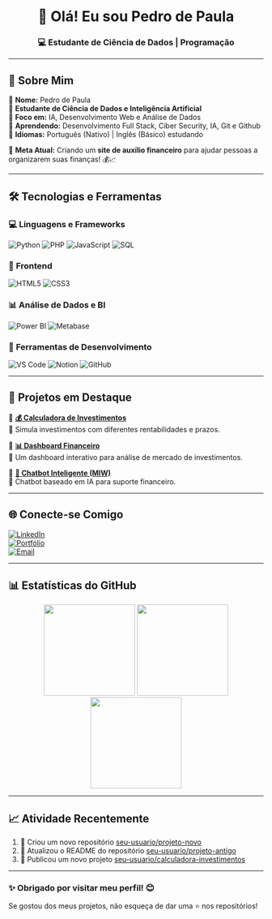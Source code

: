 <h1 align="center">👋 Olá! Eu sou Pedro de Paula </h1>
<h3 align="center">💻 Estudante de Ciência de Dados | Programação </h3>

---

## 🚀 **Sobre Mim**  

🔹 **Nome:** Pedro de Paula  
🔹 **Estudante de Ciência de Dados e Inteligência Artificial**  
🔹 **Foco em:** IA, Desenvolvimento Web e Análise de Dados  
🔹 **Aprendendo:** Desenvolvimento Full Stack, Ciber Security, IA, Git e Github
🔹 **Idiomas:** Português (Nativo) | Inglês (Básico) estudando  

📌 **Meta Atual:** Criando um **site de auxílio financeiro** para ajudar pessoas a organizarem suas finanças! 💰📈  

---

## 🛠 **Tecnologias e Ferramentas**  

### 💻 **Linguagens e Frameworks**  
![Python](https://img.shields.io/badge/Python-3776AB?style=for-the-badge&logo=python&logoColor=white)
![PHP](https://img.shields.io/badge/PHP-777BB4?style=for-the-badge&logo=php&logoColor=white)
![JavaScript](https://img.shields.io/badge/JavaScript-F7DF1E?style=for-the-badge&logo=javascript&logoColor=black)
![SQL](https://img.shields.io/badge/SQL-4479A1?style=for-the-badge&logo=MySQL&logoColor=white)

### 🎨 **Frontend**  
![HTML5](https://img.shields.io/badge/HTML5-E34F26?style=for-the-badge&logo=html5&logoColor=white)
![CSS3](https://img.shields.io/badge/CSS3-1572B6?style=for-the-badge&logo=css3&logoColor=white)

### 📊 **Análise de Dados e BI**  
![Power BI](https://img.shields.io/badge/Power%20BI-F2C811?style=for-the-badge&logo=Power%20BI&logoColor=black)
![Metabase](https://img.shields.io/badge/Metabase-509EE3?style=for-the-badge&logo=metabase&logoColor=white)

### 🔧 **Ferramentas de Desenvolvimento**  
![VS Code](https://img.shields.io/badge/VS%20Code-007ACC?style=for-the-badge&logo=visual-studio-code&logoColor=white)
![Notion](https://img.shields.io/badge/Notion-000?style=for-the-badge&logo=notion&logoColor=white)
![GitHub](https://img.shields.io/badge/GitHub-181717?style=for-the-badge&logo=github&logoColor=white)

---

## 📂 **Projetos em Destaque**  

📌 **[💰 Calculadora de Investimentos](https://github.com/seu-usuario/projeto1)**  
🔹 Simula investimentos com diferentes rentabilidades e prazos.  

📌 **[📊 Dashboard Financeiro](https://github.com/seu-usuario/projeto2)**  
🔹 Um dashboard interativo para análise de mercado de investimentos.  

📌 **[🤖 Chatbot Inteligente (MIW)](https://github.com/seu-usuario/projeto3)**  
🔹 Chatbot baseado em IA para suporte financeiro.  

---

## 🌐 **Conecte-se Comigo**  

[![LinkedIn](https://img.shields.io/badge/LinkedIn-0077B5?style=for-the-badge&logo=linkedin&logoColor=white)](https://linkedin.com/in/seu-perfil)  
[![Portfólio](https://img.shields.io/badge/Portfólio-000?style=for-the-badge&logo=notion&logoColor=white)](https://notion.so/seu-portfolio)  
[![Email](https://img.shields.io/badge/Email-D14836?style=for-the-badge&logo=gmail&logoColor=white)](mailto:seuemail@gmail.com)  

---

## 📊 **Estatísticas do GitHub**  

<div align="center">
  <img height="180em" src="https://github-readme-stats.vercel.app/api?username=seu-usuario&show_icons=true&theme=radical"/>
  <img height="180em" src="https://github-readme-streak-stats.herokuapp.com/?user=seu-usuario&theme=radical"/>
  <img height="180em" src="https://github-readme-stats.vercel.app/api/top-langs/?username=seu-usuario&layout=compact&langs_count=6&theme=radical"/>
</div>

---

## 📈 **Atividade Recentemente**  

<!--START_SECTION:activity-->
1. 🎉 Criou um novo repositório [seu-usuario/projeto-novo](https://github.com/seu-usuario/projeto-novo)
2. 📝 Atualizou o README do repositório [seu-usuario/projeto-antigo](https://github.com/seu-usuario/projeto-antigo)
3. 🚀 Publicou um novo projeto [seu-usuario/calculadora-investimentos](https://github.com/seu-usuario/calculadora-investimentos)
<!--END_SECTION:activity-->

---

### ✨ **Obrigado por visitar meu perfil!** 😊  
Se gostou dos meus projetos, não esqueça de dar uma ⭐ nos repositórios!  
